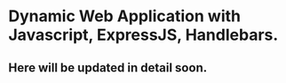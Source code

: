 # Dynamic Web Application with Javascript, ExpressJS, Handlebars.

## Here will be updated in detail soon.